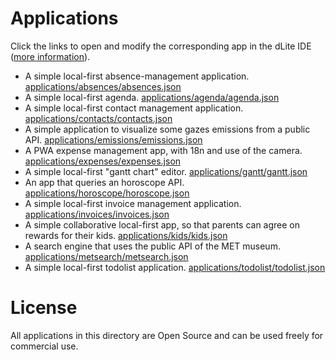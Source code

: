 
# Applications

Click the links to open and modify the corresponding app in the dLite IDE ([more information](../README.md#getting-started)).

- A simple local-first absence-management application. [applications/absences/absences.json](https://platform.dlite.io/?src=https://raw.githubusercontent.com/cincheo/dlite/main/applications/absences/absences.json)
- A simple local-first agenda. [applications/agenda/agenda.json](https://platform.dlite.io/?src=https://raw.githubusercontent.com/cincheo/dlite/main/applications/agenda/agenda.json)
- A simple local-first contact management application. [applications/contacts/contacts.json](https://platform.dlite.io/?src=https://raw.githubusercontent.com/cincheo/dlite/main/applications/contacts/contacts.json)
- A simple application to visualize some gazes emissions from a public API. [applications/emissions/emissions.json](https://platform.dlite.io/?src=https://raw.githubusercontent.com/cincheo/dlite/main/applications/emissions/emissions.json)
- A PWA expense management app, with 18n and use of the camera. [applications/expenses/expenses.json](https://platform.dlite.io/?src=https://raw.githubusercontent.com/cincheo/dlite/main/applications/expenses/expenses.json)
- A simple local-first "gantt chart" editor. [applications/gantt/gantt.json](https://platform.dlite.io/?src=https://raw.githubusercontent.com/cincheo/dlite/main/applications/gantt/gantt.json)
- An app that queries an horoscope API. [applications/horoscope/horoscope.json](https://platform.dlite.io/?src=https://raw.githubusercontent.com/cincheo/dlite/main/applications/horoscope/horoscope.json)
- A simple local-first invoice management application. [applications/invoices/invoices.json](https://platform.dlite.io/?src=https://raw.githubusercontent.com/cincheo/dlite/main/applications/invoices/invoices.json)
- A simple collaborative local-first app, so that parents can agree on rewards for their kids. [applications/kids/kids.json](https://platform.dlite.io/?src=https://raw.githubusercontent.com/cincheo/dlite/main/applications/kids/kids.json)
- A search engine that uses the public API of the MET museum. [applications/metsearch/metsearch.json](https://platform.dlite.io/?src=https://raw.githubusercontent.com/cincheo/dlite/main/applications/metsearch/metsearch.json)
- A simple local-first todolist application. [applications/todolist/todolist.json](https://platform.dlite.io/?src=https://raw.githubusercontent.com/cincheo/dlite/main/applications/todolist/todolist.json)

# License

All applications in this directory are Open Source and can be used freely for commercial use.
